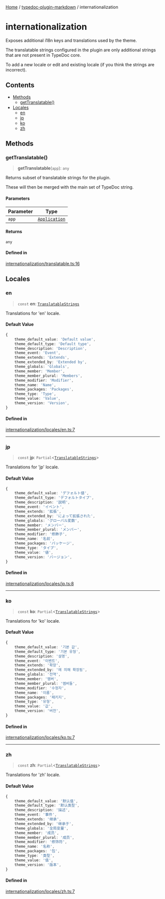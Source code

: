 [Home](../../README.md) / [typedoc-plugin-markdown](../README.md) / internationalization

# internationalization

Exposes additional i18n keys and translations used by the theme.

The translatable strings configured in the plugin are only additional strings that are not present in TypeDoc core.

To add a new locale or edit and existing locale (if you think the strings are incorrect).

## Contents

* [Methods](#methods)
  * [getTranslatable()](#gettranslatable)
* [Locales](#locales)
  * [en](#en)
  * [jp](#jp)
  * [ko](#ko)
  * [zh](#zh)

## Methods

### getTranslatable()

> **getTranslatable**(`app`): `any`

Returns subset of translatable strings for the plugin.

These will then be merged with the main set of TypeDoc string.

#### Parameters

| Parameter | Type                                                              |
| --------- | ----------------------------------------------------------------- |
| `app`     | [`Application`](https://typedoc.org/api/classes/Application.html) |

#### Returns

`any`

#### Defined in

[internationalization/translatable.ts:16](https://github.com/typedoc2md/typedoc-plugin-markdown/blob/main/packages/typedoc-plugin-markdown/src/internationalization/translatable.ts#L16)

## Locales

### en

> `const` **en**: [`TranslatableStrings`](../types/interfaces/TranslatableStrings.md)

Translations for 'en' locale.

#### Default Value

```ts
{
    theme_default_value: 'Default value',
    theme_default_type: 'Default type',
    theme_description: 'Description',
    theme_event: 'Event',
    theme_extends: 'Extends',
    theme_extended_by: 'Extended by',
    theme_globals: 'Globals',
    theme_member: 'Member',
    theme_member_plural: 'Members',
    theme_modifier: 'Modifier',
    theme_name: 'Name',
    theme_packages: 'Packages',
    theme_type: 'Type',
    theme_value: 'Value',
    theme_version: 'Version',
}
```

#### Defined in

[internationalization/locales/en.ts:7](https://github.com/typedoc2md/typedoc-plugin-markdown/blob/main/packages/typedoc-plugin-markdown/src/internationalization/locales/en.ts#L7)

***

### jp

> `const` **jp**: `Partial`\<[`TranslatableStrings`](../types/interfaces/TranslatableStrings.md)>

Translations for 'jp' locale.

#### Default Value

```ts
{
    theme_default_value: 'デフォルト値',
    theme_default_type: 'デフォルトタイプ',
    theme_description: '説明',
    theme_event: 'イベント',
    theme_extends: '拡張',
    theme_extended_by: 'によって拡張された',
    theme_globals: 'グローバル変数',
    theme_member: 'メンバー',
    theme_member_plural: 'メンバー',
    theme_modifier: '修飾子',
    theme_name: '名前',
    theme_packages: 'パッケージ',
    theme_type: 'タイプ',
    theme_value: '値',
    theme_version: 'バージョン',
}
```

#### Defined in

[internationalization/locales/jp.ts:8](https://github.com/typedoc2md/typedoc-plugin-markdown/blob/main/packages/typedoc-plugin-markdown/src/internationalization/locales/jp.ts#L8)

***

### ko

> `const` **ko**: `Partial`\<[`TranslatableStrings`](../types/interfaces/TranslatableStrings.md)>

Translations for 'ko' locale.

#### Default Value

```ts
{
    theme_default_value: '기본 값',
    theme_default_type: '기본 유형',
    theme_description: '설명',
    theme_event: '이벤트',
    theme_extends: '확장',
    theme_extended_by: '에 의해 확장됨',
    theme_globals: '전역',
    theme_member: '멤버',
    theme_member_plural: '멤버들',
    theme_modifier: '수정자',
    theme_name: '이름',
    theme_packages: '패키지',
    theme_type: '유형',
    theme_value: '값',
    theme_version: '버전',
}
```

#### Defined in

[internationalization/locales/ko.ts:7](https://github.com/typedoc2md/typedoc-plugin-markdown/blob/main/packages/typedoc-plugin-markdown/src/internationalization/locales/ko.ts#L7)

***

### zh

> `const` **zh**: `Partial`\<[`TranslatableStrings`](../types/interfaces/TranslatableStrings.md)>

Translations for 'zh' locale.

#### Default Value

```ts
{
    theme_default_value: '默认值',
    theme_default_type: '默认类型',
    theme_description: '描述',
    theme_event: '事件',
    theme_extends: '继承',
    theme_extended_by: '继承于',
    theme_globals: '全局变量',
    theme_member: '成员',
    theme_member_plural: '成员',
    theme_modifier: '修饰符',
    theme_name: '名称',
    theme_packages: '包',
    theme_type: '类型',
    theme_value: '值',
    theme_version: '版本',
}
```

#### Defined in

[internationalization/locales/zh.ts:7](https://github.com/typedoc2md/typedoc-plugin-markdown/blob/main/packages/typedoc-plugin-markdown/src/internationalization/locales/zh.ts#L7)
